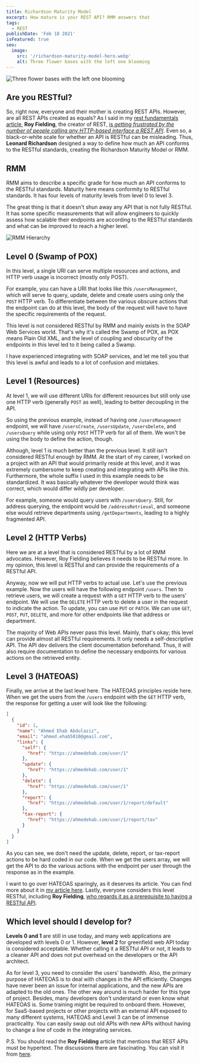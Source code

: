 ```yaml
---
title: Richardson Maturity Model
excerpt: How mature is your REST API? RMM answers that
tags:
  - REST
publishDate: 'Feb 18 2021'
isFeatured: true
seo:
  image:
    src: '/richardson-maturity-model-hero.webp'
    alt: Three flower bases with the left one blooming
---
```


![Three flower bases with the left one blooming](/richardson-maturity-model-hero.webp)

## Are you RESTful?

So, right now, everyone and their mother is creating REST APIs. However, are all REST APIs created as equals?
As I said in my [rest fundamentals article](https://ahmedehab.com/rest-fundamentals), **Roy Fielding**, the creator of REST, [is _getting frustrated by the number of people calling any HTTP-based interface a REST API_](https://roy.gbiv.com/untangled/2008/rest-apis-must-be-hypertext-driven).
Even so, a black-or-white scale for whether an API is RESTful can be misleading. Thus, **Leonard Richardson** designed a way to define how much an API conforms to the RESTful standards, creating the Richardson Maturity Model or RMM.

## RMM

RMM aims to describe a specific grade for how much an API conforms to the RESTful standards. Maturity here means conformity to RESTful standards. It has four levels of maturity levels from level 0 to level 3.

The great thing is that it doesn't shun away any API that is not fully RESTful. It has some specific measurements that will allow engineers to quickly assess how scalable their endpoints are according to the RESTful standards and what can be improved to reach a higher level.

![RMM Hierarchy](/RMM.webp)

## Level 0 (Swamp of POX)

In this level, a single URI can serve multiple resources and actions, and HTTP verb usage is incorrect (mostly only POST).

For example, you can have a URI that looks like this `/usersManagement`, which will serve to query, update, delete and create users using only the `POST` HTTP verb. To differentiate between the various obscure actions that the endpoint can do at this level, the body of the request will have to have the specific requirements of the request.

This level is not considered RESTful by RMM and mainly exists in the SOAP Web Services world. That's why it's called the Swamp of POX, as POX means Plain Old XML, and the level of coupling and obscurity of the endpoints in this level led to it being called a Swamp.

I have experienced integrating with SOAP services, and let me tell you that this level is awful and leads to a lot of confusion and mistakes.

## Level 1 (Resources)

At level 1, we will use different URIs for different resources but still only use one HTTP verb (generally `POST` as well), leading to better decoupling in the API.

So using the previous example, instead of having one `/usersManagement` endpoint, we will have `/usersCreate`, `/usersUpdate`, `/usersDelete`, and `/usersQuery` while using only `POST` HTTP verb for all of them. We won't be using the body to define the action, though.

Although, level 1 is much better than the previous level. It still isn't considered RESTful enough by RMM. At the start of my career, I worked on a project with an API that would primarily reside at this level, and it was extremely cumbersome to keep creating and integrating with APIs like this. Furthermore, the whole suffix I used in this example needs to be standardized. It was basically whatever the developer would think was correct, which would differ wildly per developer.

For example, someone would query users with `/usersQuery`. Still, for address querying, the endpoint would be `/addressRetrieval`, and someone else would retrieve departments using `/getDepartments`, leading to a highly fragmented API.

## Level 2 (HTTP Verbs)

Here we are at a level that is considered RESTful by a lot of RMM advocates. However, Roy Fielding believes it needs to be RESTful more. In my opinion, this level is RESTful and can provide the requirements of a RESTful API.

Anyway, now we will put HTTP verbs to actual use. Let's use the previous example. Now the users will have the following endpoint `/users`. Then to retrieve users, we will create a request with a `GET` HTTP verb to the users' endpoint. We will use the `DELETE` HTTP verb to delete a user in the request to indicate the action. To update, you can use `PUT` or `PATCH`. We can use `GET`, `POST`, `PUT`, `DELETE`, and more for other endpoints like that address or department.

The majority of Web APIs never pass this level. Mainly, that's okay; this level can provide almost all RESTful requirements. It only needs a self-descriptive API. The API dev delivers the client documentation beforehand. Thus, it will also require documentation to define the necessary endpoints for various actions on the retrieved entity.

## Level 3 (HATEOAS)

Finally, we arrive at the last level here. The HATEOAS principles reside here.
When we get the users from the `/users` endpoint with the `GET` HTTP verb, the response for getting a user will look like the following:

```json
[
  {
    "id": 1,
    "name": "Ahmed Ehab Abdulaziz",
    "email": "ahmed.ehab5010@gmail.com",
    "links": {
      "self": {
        "href": "https://ahmedehab.com/user/1"
      },
      "update": {
        "href": "https://ahmedehab.com/user/1"
      },
      "delete": {
        "href": "https://ahmedehab.com/user/1"
      },
      "report": {
        "href": "https://ahmedehab.com/user/1/report/default"
      },
      "tax-report": {
        "href": "https://ahmedehab.com/user/1/report/tax"
      }
    }
  }
]
```

As you can see, we don't need the update, delete, report, or tax-report actions to be hard coded in our code.
When we get the users array, we will get the API to do the various actions with the endpoint per user through the response as in the example.

I want to go over HATEOAS sparingly, as it deserves its article. You can find more about it in [my article here](https://ahmedehab.com/hateoas). Lastly, everyone considers this level RESTful, including **Roy Fielding**, [who regards it as a prerequisite to having a RESTful API](https://roy.gbiv.com/untangled/2008/rest-apis-must-be-hypertext-driven).

## Which level should I develop for?

**Levels 0 and 1** are still in use today, and many web applications are developed with levels 0 or 1. However, **level 2** for greenfield web API today is considered acceptable. Whether calling it a RESTful API or not, it leads to a cleaner API and does not put overhead on the developers or the API architect.

As for level 3, you need to consider the users' bandwidth. Also, the primary purpose of HATEOAS is to deal with changes in the API efficiently. Changes have never been an issue for internal applications, and the new APIs are adapted to the old ones. The other way around is much harder for this type of project. Besides, many developers don't understand or even know what HATEOAS is. Some training might be required to onboard them.
However, for SaaS-based projects or other projects with an external API exposed to many different systems, HATEOAS and Level 3 can be of immense practicality. You can easily swap out old APIs with new APIs without having to change a line of code in the integrating services.

P.S. You should read the **Roy Fielding** article that mentions that REST APIs must be hypertext. The discussions there are fascinating. You can visit it from [here](https://roy.gbiv.com/untangled/2008/rest-apis-must-be-hypertext-driven).
